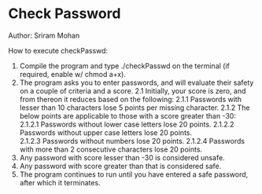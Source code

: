 # Check Password

Author: Sriram Mohan

How to execute checkPasswd:
  1. Compile the program and type ./checkPasswd on the terminal (if required, enable w/ chmod a+x).
  2. The program asks you to enter passwords, and will evaluate their safety on a couple of criteria and a score.
   2.1 Initially, your score is zero, and from thereon it reduces based on the following:
     2.1.1 Passwords with lesser than 10 characters lose 5 points per missing character. 
     2.1.2 The below points are applicable to those with a score greater than -30:
        2.1.2.1 Passwords without lower case letters lose 20 points.
        2.1.2.2 Passwords without upper case letters lose 20 points.       
        2.1.2.3 Passwords without numbers lose 20 points.
        2.1.2.4 Passwords with more than 2 consecutive characters lose 20 points.   
  3. Any password with score lesser than -30 is considered unsafe.
  4. Any password with score greater than that is considered safe.
  5. The program continues to run until you have entered a safe password, after which it terminates.
     
